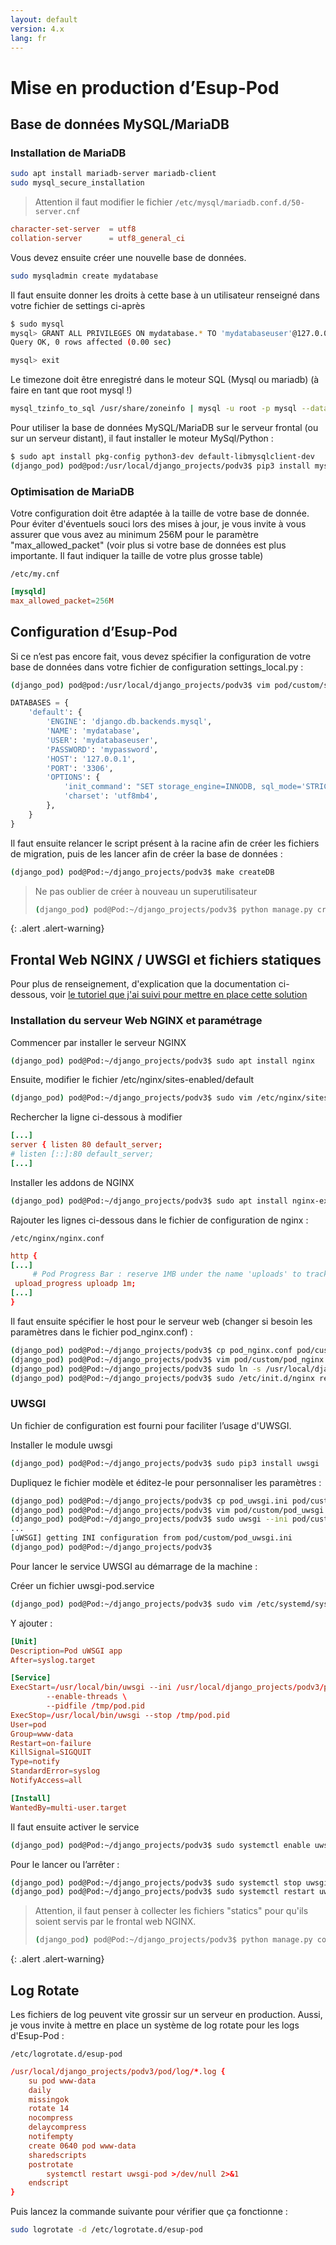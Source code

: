 ```yaml
---
layout: default
version: 4.x
lang: fr
---
```


# Mise en production d’Esup-Pod

## Base de données MySQL/MariaDB

### Installation de MariaDB

```sh
sudo apt install mariadb-server mariadb-client
sudo mysql_secure_installation
```

> Attention il faut modifier le fichier `/etc/mysql/mariadb.conf.d/50-server.cnf`

```conf
character-set-server  = utf8
collation-server      = utf8_general_ci
```

Vous devez ensuite créer une nouvelle base de données.

```sh
sudo mysqladmin create mydatabase
```

Il faut ensuite donner les droits à cette base à un utilisateur renseigné dans votre fichier de settings ci-après

```sh
$ sudo mysql
mysql> GRANT ALL PRIVILEGES ON mydatabase.* TO 'mydatabaseuser'@127.0.0.1 IDENTIFIED BY 'mypassword';
Query OK, 0 rows affected (0.00 sec)

mysql> exit
```

Le timezone doit être enregistré dans le moteur SQL (Mysql ou mariadb) (à faire en tant que root mysql !)

```sh
mysql_tzinfo_to_sql /usr/share/zoneinfo | mysql -u root -p mysql --database=mysql
```

Pour utiliser la base de données MySQL/MariaDB sur le serveur frontal (ou sur un serveur distant), il faut installer le moteur MySql/Python :

```sh
$ sudo apt install pkg-config python3-dev default-libmysqlclient-dev
(django_pod) pod@pod:/usr/local/django_projects/podv3$ pip3 install mysqlclient
```

### Optimisation de MariaDB

Votre configuration doit être adaptée à la taille de votre base de donnée. Pour éviter d'éventuels souci lors des mises à jour, je vous invite à vous assurer que vous avez au minimum 256M pour le paramètre "max_allowed_packet" (voir plus si votre base de données est plus importante. Il faut indiquer la taille de votre plus grosse table)

`/etc/my.cnf`

```conf
[mysqld]
max_allowed_packet=256M
```

## Configuration d’Esup-Pod

Si ce n’est pas encore fait, vous devez spécifier la configuration de votre base de données dans votre fichier de configuration settings_local.py :

```sh
(django_pod) pod@pod:/usr/local/django_projects/podv3$ vim pod/custom/settings_local.py
```

```py
DATABASES = {
    'default': {
        'ENGINE': 'django.db.backends.mysql',
        'NAME': 'mydatabase',
        'USER': 'mydatabaseuser',
        'PASSWORD': 'mypassword',
        'HOST': '127.0.0.1',
        'PORT': '3306',
        'OPTIONS': {
            'init_command': "SET storage_engine=INNODB, sql_mode='STRICT_TRANS_TABLES', innodb_strict_mode=1",
            'charset': 'utf8mb4',
        },
    }
}
```

Il faut ensuite relancer le script présent à la racine afin de créer les fichiers de migration, puis de les lancer afin de créer la base de données :

```sh
(django_pod) pod@Pod:~/django_projects/podv3$ make createDB
```

> Ne pas oublier de créer à nouveau un superutilisateur
>
> ```sh
> (django_pod) pod@Pod:~/django_projects/podv3$ python manage.py createsuperuser
> ```
>
{: .alert .alert-warning}

## Frontal Web NGINX / UWSGI et fichiers statiques

Pour plus de renseignement, d'explication que la documentation ci-dessous, voir [le tutoriel que j'ai suivi pour mettre en place cette solution](https://uwsgi-docs.readthedocs.io/en/latest/tutorials/Django_and_nginx.html#basic-uwsgi-installation-and-configuration)

### Installation du serveur Web NGINX et paramétrage

Commencer par installer le serveur NGINX

```sh
(django_pod) pod@Pod:~/django_projects/podv3$ sudo apt install nginx
```

Ensuite, modifier le fichier /etc/nginx/sites-enabled/default

```sh
(django_pod) pod@Pod:~/django_projects/podv3$ sudo vim /etc/nginx/sites-enabled/default
```

Rechercher la ligne ci-dessous à modifier

```conf
[...]
server { listen 80 default_server;
# listen [::]:80 default_server;
[...]
```

Installer les addons de NGINX

```sh
(django_pod) pod@Pod:~/django_projects/podv3$ sudo apt install nginx-extras
```

Rajouter les lignes ci-dessous dans le fichier de configuration de nginx :

`/etc/nginx/nginx.conf`

```conf
http {
[...]
     # Pod Progress Bar : reserve 1MB under the name 'uploads' to track uploads
 upload_progress uploadp 1m;
[...]
}
```

Il faut ensuite spécifier le host pour le serveur web (changer si besoin les paramètres dans le fichier pod_nginx.conf) :

```sh
(django_pod) pod@Pod:~/django_projects/podv3$ cp pod_nginx.conf pod/custom/.
(django_pod) pod@Pod:~/django_projects/podv3$ vim pod/custom/pod_nginx.conf
(django_pod) pod@Pod:~/django_projects/podv3$ sudo ln -s /usr/local/django_projects/podv3/pod/custom/pod_nginx.conf /etc/nginx/sites-enabled/pod_nginx.conf
(django_pod) pod@Pod:~/django_projects/podv3$ sudo /etc/init.d/nginx restart
```

### UWSGI

Un fichier de configuration est fourni pour faciliter l’usage d'UWSGI.

Installer le module uwsgi

```sh
(django_pod) pod@Pod:~/django_projects/podv3$ sudo pip3 install uwsgi
```

Dupliquez le fichier modèle et éditez-le pour personnaliser les paramètres :

```sh
(django_pod) pod@Pod:~/django_projects/podv3$ cp pod_uwsgi.ini pod/custom/.
(django_pod) pod@Pod:~/django_projects/podv3$ vim pod/custom/pod_uwsgi.ini
(django_pod) pod@Pod:~/django_projects/podv3$ sudo uwsgi --ini pod/custom/pod_uwsgi.ini --enable-threads --daemonize /usr/local/django_projects/podv3/pod/log/uwsgi-pod.log --uid pod --gid www-data --pidfile /tmp/pod.pid
...
[uWSGI] getting INI configuration from pod/custom/pod_uwsgi.ini
(django_pod) pod@Pod:~/django_projects/podv3$
```

Pour lancer le service UWSGI au démarrage de la machine :

Créer un fichier uwsgi-pod.service

```sh
(django_pod) pod@Pod:~/django_projects/podv3$ sudo vim /etc/systemd/system/uwsgi-pod.service
```

Y ajouter :

```conf
[Unit]
Description=Pod uWSGI app
After=syslog.target

[Service]
ExecStart=/usr/local/bin/uwsgi --ini /usr/local/django_projects/podv3/pod/custom/pod_uwsgi.ini \
        --enable-threads \
        --pidfile /tmp/pod.pid
ExecStop=/usr/local/bin/uwsgi --stop /tmp/pod.pid
User=pod
Group=www-data
Restart=on-failure
KillSignal=SIGQUIT
Type=notify
StandardError=syslog
NotifyAccess=all

[Install]
WantedBy=multi-user.target
```

Il faut ensuite activer le service

```sh
(django_pod) pod@Pod:~/django_projects/podv3$ sudo systemctl enable uwsgi-pod
```

Pour le lancer ou l’arrêter :

```sh
(django_pod) pod@Pod:~/django_projects/podv3$ sudo systemctl stop uwsgi-pod
(django_pod) pod@Pod:~/django_projects/podv3$ sudo systemctl restart uwsgi-pod
```

> Attention, il faut penser à collecter les fichiers "statics" pour qu'ils soient servis par le frontal web NGINX.
>
> ```sh
> (django_pod) pod@Pod:~/django_projects/podv3$ python manage.py collectstatic
> ```
>
{: .alert .alert-warning}

## Log Rotate

Les fichiers de log peuvent vite grossir sur un serveur en production. Aussi, je vous invite à mettre en place un système de log rotate pour les logs d'Esup-Pod :

`/etc/logrotate.d/esup-pod`

```conf
/usr/local/django_projects/podv3/pod/log/*.log {
    su pod www-data
    daily
    missingok
    rotate 14
    nocompress
    delaycompress
    notifempty
    create 0640 pod www-data
    sharedscripts
    postrotate
        systemctl restart uwsgi-pod >/dev/null 2>&1
    endscript
}
```

Puis lancez la commande suivante pour vérifier que ça fonctionne :

```sh
sudo logrotate -d /etc/logrotate.d/esup-pod
```
